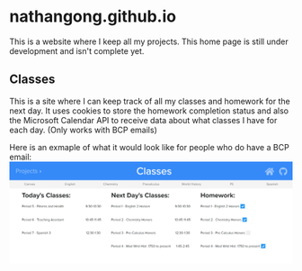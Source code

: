 # nathangong.github.io
This is a website where I keep all my projects. This home page is still under development and isn't complete yet.

## Classes
This is a site where I can keep track of all my classes and homework for the next day. It uses cookies to store the homework completion status and also the Microsoft Calendar API to receive data about what classes I have for each day. (Only works with BCP emails)

Here is an exmaple of what it would look like for people who do have a BCP email:
<kbd><img src="images/classes-example.png" /></kbd>

